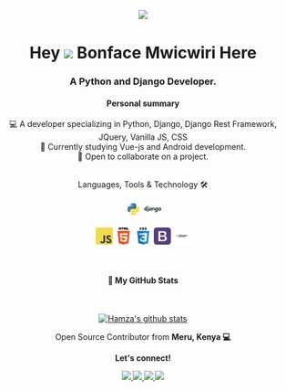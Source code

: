 <div align="center">
<br>

[//]: # (    )
[//]: # (### Hi, I'm Bonface Mwicwiri)

<div id="header" align="center">
  <img src="https://media.giphy.com/media/M9gbBd9nbDrOTu1Mqx/giphy.gif" width="100"/>
</div>

[//]: # (<div id="badges">)

[//]: # (  <a href="https://www.linkedin.com/in/bonface-mwicwiri-0813a6153/">)

[//]: # (    <img src="https://img.shields.io/badge/LinkedIn-blue?style=for-the-badge&logo=linkedin&logoColor=white" alt="LinkedIn Badge"/>)

[//]: # (  </a>)

[//]: # ()
[//]: # ([//]: # &#40;  <a href="your-youtube-URL">&#41;)
[//]: # ()
[//]: # ([//]: # &#40;    <img src="https://img.shields.io/badge/YouTube-red?style=for-the-badge&logo=youtube&logoColor=white" alt="Youtube Badge"/>&#41;)
[//]: # ()
[//]: # ([//]: # &#40;  </a>&#41;)
[//]: # ([//]: # &#40;  <a href="https://twitter.com/bonfacemwicwir2">&#41;)
[//]: # ()
[//]: # ([//]: # &#40;    <img src="https://img.shields.io/badge/Twitter-blue?style=for-the-badge&logo=twitter&logoColor=white" alt="Twitter Badge"/>&#41;)
[//]: # ()
[//]: # ([//]: # &#40;  </a>&#41;)
[//]: # (</div>)

<h1>
  Hey 
  <img src="https://media.giphy.com/media/hvRJCLFzcasrR4ia7z/giphy.gif" width="30px"/>
    Bonface Mwicwiri Here
</h1>

### A Python and Django Developer.

#### Personal summary
💻 A developer specializing in Python, Django, Django Rest Framework, JQuery, Vanilla JS, CSS
<br>
📗 Currently studying Vue-js and Android development.
<br>
🙋‍ Open to collaborate on a project.
<br>
<br>

[//]: # ()
[//]: # (#### Some of the Projects Done:)

[//]: # (🎁 Ecommerce: [Odcen - online store]&#40;https://www.odcen.com/&#41;)

[//]: # (<br>)

[//]: # (💲 Forex informational site: [FinancahHub forex site]&#40;https://financialhubfx.com/&#41;)

[//]: # (<br>)

[//]: # (📰 Blog / Shop: [Banana Imperium]&#40;http://bananaimperium.com/&#41;)


<div align="center">
<p align="center">Languages, Tools & Technology 🛠</p>
<code><img width=30px src="https://raw.githubusercontent.com/github/explore/80688e429a7d4ef2fca1e82350fe8e3517d3494d/topics/python/python.png"></code>
<code><img width=30px src="https://raw.githubusercontent.com/github/explore/80688e429a7d4ef2fca1e82350fe8e3517d3494d/topics/django/django.png"></code>

[//]: # (<code><img width=30px src="https://raw.githubusercontent.com/github/explore/80688e429a7d4ef2fca1e82350fe8e3517d3494d/topics/react/react.png"></code>)
<code><img width=30px src="https://raw.githubusercontent.com/github/explore/80688e429a7d4ef2fca1e82350fe8e3517d3494d/topics/javascript/javascript.png"></code>
<code><img width=30px src="https://raw.githubusercontent.com/github/explore/80688e429a7d4ef2fca1e82350fe8e3517d3494d/topics/html/html.png"></code>
<code><img width=30px src="https://raw.githubusercontent.com/github/explore/80688e429a7d4ef2fca1e82350fe8e3517d3494d/topics/css/css.png"></code>
<code><img width=30px src="https://raw.githubusercontent.com/github/explore/80688e429a7d4ef2fca1e82350fe8e3517d3494d/topics/bootstrap/bootstrap.png"></code>
<code><img width=30px src="https://raw.githubusercontent.com/github/explore/80688e429a7d4ef2fca1e82350fe8e3517d3494d/topics/jquery/jquery.png"></code>

[//]: # (<code><img width=90px src="https://img.shields.io/badge/Adobe%20XD-FF61F6?style=for-the-badge&logo=Adobe%20XD&logoColor=white" /></code>)


</div>

<br>

#### 📝 My GitHub Stats
<br>

[![Hamza's github stats](https://github-readme-stats.vercel.app/api?username=mwicwiri-bonface&theme=gotham)](https://github.com/mwicwiri-bonface/github-readme-stats)


Open Source Contributor from <b>Meru, Kenya<b> 💻
    
<p align="center">Let's connect!</p>
<a href="https://twitter.com/bonfacemwicwir2" target="_blank">
    <img src="https://img.shields.io/badge/Twitter-1DA1F2?style=for-the-badge&logo=twitter&logoColor=white" />
</a>

<a href="#" target="_blank">
    <img src="https://img.shields.io/badge/Instagram-E4405F?style=for-the-badge&logo=instagram&logoColor=white" />
</a>

<a href="https://www.linkedin.com/in/bonface-mwicwiri-0813a6153/" target="_blank">
    <img src="https://img.shields.io/badge/linkedin-%230077B5.svg?&style=for-the-badge&logo=linkedin&logoColor=white" />
</a>


<a href="#" target="_blank">
    <img src="https://img.shields.io/badge/Facebook-1877F2?style=for-the-badge&logo=facebook&logoColor=white" />
</a>

</div>

